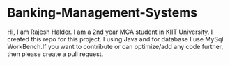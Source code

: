 # Banking-Management-Systems
Hi, I am Rajesh Halder. I am a 2nd year MCA student in KIIT University. I  created this repo for this project. I using Java and for database I use MySql WorkBench.If you want to contribute or can optimize/add any code further, then please create a pull request.
